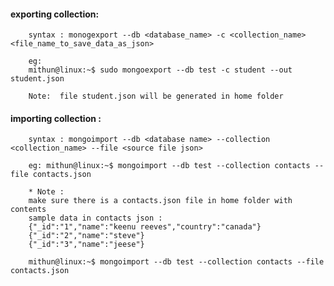 #### exporting collection:
        
        syntax : monogexport --db <database_name> -c <collection_name> <file_name_to_save_data_as_json>
        
        eg: 
        mithun@linux:~$ sudo mongoexport --db test -c student --out student.json

        Note:  file student.json will be generated in home folder



#### importing collection : 
        
        syntax : mongoimport --db <database name> --collection <collection_name> --file <source file json> 
        
        eg: mithun@linux:~$ mongoimport --db test --collection contacts --file contacts.json 
        
        * Note : 
        make sure there is a contacts.json file in home folder with contents
        sample data in contacts json :
        {"_id":"1","name":"keenu reeves","country":"canada"}
        {"_id":"2","name":"steve"}
        {"_id":"3","name":"jeese"}

        mithun@linux:~$ mongoimport --db test --collection contacts --file contacts.json 
